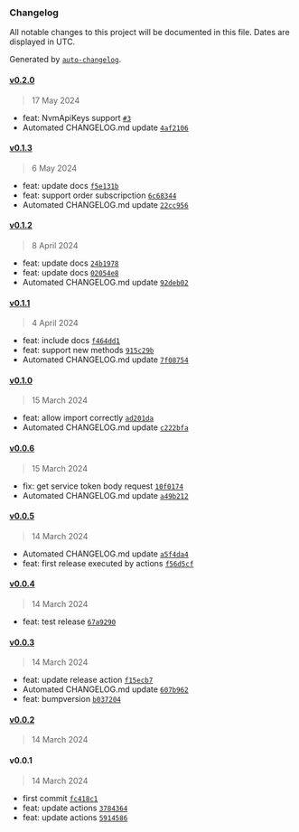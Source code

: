### Changelog

All notable changes to this project will be documented in this file. Dates are displayed in UTC.

Generated by [`auto-changelog`](https://github.com/CookPete/auto-changelog).

#### [v0.2.0](https://github.com/nevermined-io/payments-py/compare/v0.1.3...v0.2.0)

> 17 May 2024

- feat: NvmApiKeys support [`#3`](https://github.com/nevermined-io/payments-py/pull/3)
- Automated CHANGELOG.md update [`4af2106`](https://github.com/nevermined-io/payments-py/commit/4af210695ade558c036fca93545839efe5e9ef50)

#### [v0.1.3](https://github.com/nevermined-io/payments-py/compare/v0.1.2...v0.1.3)

> 6 May 2024

- feat: update docs [`f5e131b`](https://github.com/nevermined-io/payments-py/commit/f5e131b6b967dd9addbcb364de76f0a49fbf5e9b)
- feat: support order subscripction [`6c68344`](https://github.com/nevermined-io/payments-py/commit/6c68344fce3977834207ca4023cdecee7f2945c9)
- Automated CHANGELOG.md update [`22cc956`](https://github.com/nevermined-io/payments-py/commit/22cc9568c664fcd76a9e8a932a9e9f2f3d3cdd28)

#### [v0.1.2](https://github.com/nevermined-io/payments-py/compare/v0.1.1...v0.1.2)

> 8 April 2024

- feat: update docs [`24b1978`](https://github.com/nevermined-io/payments-py/commit/24b1978351780e2724eba5081a384ed075bf25a1)
- feat: update docs [`02054e8`](https://github.com/nevermined-io/payments-py/commit/02054e8e062ffd2c4de0bd81adb577686c5de281)
- Automated CHANGELOG.md update [`92deb02`](https://github.com/nevermined-io/payments-py/commit/92deb02556348ed369c12b1e608ad03cba67880f)

#### [v0.1.1](https://github.com/nevermined-io/payments-py/compare/v0.1.0...v0.1.1)

> 4 April 2024

- feat: include docs [`f464dd1`](https://github.com/nevermined-io/payments-py/commit/f464dd17a3c2a0b5b1632cd48aae2eb52d375f68)
- feat: support new methods [`915c29b`](https://github.com/nevermined-io/payments-py/commit/915c29b371541a1e8b6293410cc875ce10695690)
- Automated CHANGELOG.md update [`7f08754`](https://github.com/nevermined-io/payments-py/commit/7f08754c16caf44f60917c4d4033980a1c0c2f90)

#### [v0.1.0](https://github.com/nevermined-io/payments-py/compare/v0.0.6...v0.1.0)

> 15 March 2024

- feat: allow import correctly [`ad201da`](https://github.com/nevermined-io/payments-py/commit/ad201dab7a24eca7d09418d70d95e0127257aeab)
- Automated CHANGELOG.md update [`c222bfa`](https://github.com/nevermined-io/payments-py/commit/c222bfaad5afd9e85cb50718e8ea6b5a83ecf1b7)

#### [v0.0.6](https://github.com/nevermined-io/payments-py/compare/v0.0.5...v0.0.6)

> 15 March 2024

- fix: get service token body request [`10f0174`](https://github.com/nevermined-io/payments-py/commit/10f0174045a26f5da3271628b5ce844b1016a7c4)
- Automated CHANGELOG.md update [`a49b212`](https://github.com/nevermined-io/payments-py/commit/a49b2123ce11a1d3e7c6f6f861cd3c66c197b84c)

#### [v0.0.5](https://github.com/nevermined-io/payments-py/compare/v0.0.4...v0.0.5)

> 14 March 2024

- Automated CHANGELOG.md update [`a5f4da4`](https://github.com/nevermined-io/payments-py/commit/a5f4da464fea0de8fa54345a16c636a9bc57c29f)
- feat: first release executed by actions [`f56d5cf`](https://github.com/nevermined-io/payments-py/commit/f56d5cf219229566f7ef11375bd9b86d50a051f4)

#### [v0.0.4](https://github.com/nevermined-io/payments-py/compare/v0.0.3...v0.0.4)

> 14 March 2024

- feat: test release [`67a9290`](https://github.com/nevermined-io/payments-py/commit/67a929013630e1c32fabc68df7a690f28fdd7691)

#### [v0.0.3](https://github.com/nevermined-io/payments-py/compare/v0.0.2...v0.0.3)

> 14 March 2024

- feat: update release action [`f15ecb7`](https://github.com/nevermined-io/payments-py/commit/f15ecb7cc81af84a3078927f64fc8dd227615909)
- Automated CHANGELOG.md update [`607b962`](https://github.com/nevermined-io/payments-py/commit/607b962618e468d083566265fbd4db8e9aaf4d14)
- feat: bumpversion [`b037204`](https://github.com/nevermined-io/payments-py/commit/b03720440d415723b4e5027c5f6556fd95f172c3)

#### [v0.0.2](https://github.com/nevermined-io/payments-py/compare/v0.0.1...v0.0.2)

> 14 March 2024

#### v0.0.1

> 14 March 2024

- first commit [`fc418c1`](https://github.com/nevermined-io/payments-py/commit/fc418c160d81d897fd12804d7bc60398d572ef79)
- feat: update actions [`3784364`](https://github.com/nevermined-io/payments-py/commit/37843648ce891186face84a0afafaed7810edd60)
- feat: update actions [`5914586`](https://github.com/nevermined-io/payments-py/commit/5914586a119f2f58c599188f841c588fc77219e0)
